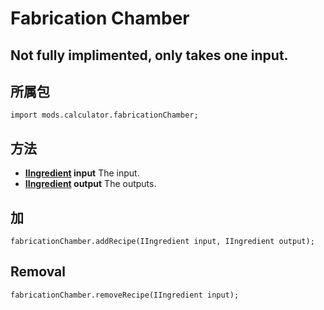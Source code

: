 # Fabrication Chamber
## Not fully implimented, only takes one input.

## 所属包
```zenscript
import mods.calculator.fabricationChamber;
```

## 方法
- **[IIngredient](/Vanilla/Variable_Types/IIngredient/) input** The input.
- **[IIngredient](/Vanilla/Variable_Types/IIngredient/) output** The outputs.


## 加
```zenscript
fabricationChamber.addRecipe(IIngredient input, IIngredient output);
```

## Removal
```zenscript
fabricationChamber.removeRecipe(IIngredient input);
```